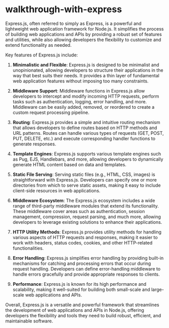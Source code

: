 # walkthrough-with-express

Express.js, often referred to simply as Express, is a powerful and lightweight web application framework for Node.js. It simplifies the process of building web applications and APIs by providing a robust set of features and utilities, while also allowing developers the flexibility to customize and extend functionality as needed.

Key features of Express.js include:

1. **Minimalistic and Flexible**: Express.js is designed to be minimalist and unopinionated, allowing developers to structure their applications in the way that best suits their needs. It provides a thin layer of fundamental web application features without imposing too many constraints.

2. **Middleware Support**: Middleware functions in Express.js allow developers to intercept and modify incoming HTTP requests, perform tasks such as authentication, logging, error handling, and more. Middleware can be easily added, removed, or reordered to create a custom request processing pipeline.

3. **Routing**: Express.js provides a simple and intuitive routing mechanism that allows developers to define routes based on HTTP methods and URL patterns. Routes can handle various types of requests (GET, POST, PUT, DELETE, etc.) and execute corresponding handler functions to generate responses.

4. **Template Engines**: Express.js supports various template engines such as Pug, EJS, Handlebars, and more, allowing developers to dynamically generate HTML content based on data and templates.

5. **Static File Serving**: Serving static files (e.g., HTML, CSS, images) is straightforward with Express.js. Developers can specify one or more directories from which to serve static assets, making it easy to include client-side resources in web applications.

6. **Middleware Ecosystem**: The Express.js ecosystem includes a wide range of third-party middleware modules that extend its functionality. These middleware cover areas such as authentication, session management, compression, request parsing, and much more, allowing developers to leverage existing solutions to enhance their applications.

7. **HTTP Utility Methods**: Express.js provides utility methods for handling various aspects of HTTP requests and responses, making it easier to work with headers, status codes, cookies, and other HTTP-related functionalities.

8. **Error Handling**: Express.js simplifies error handling by providing built-in mechanisms for catching and processing errors that occur during request handling. Developers can define error-handling middleware to handle errors gracefully and provide appropriate responses to clients.

9. **Performance**: Express.js is known for its high performance and scalability, making it well-suited for building both small-scale and large-scale web applications and APIs.

Overall, Express.js is a versatile and powerful framework that streamlines the development of web applications and APIs in Node.js, offering developers the flexibility and tools they need to build robust, efficient, and maintainable software.
